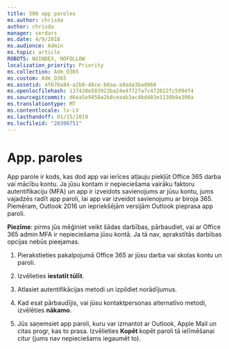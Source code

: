 ```yaml
---
title: 500 app paroles
ms.author: chrisda
author: chrisda
manager: serdars
ms.date: 4/9/2018
ms.audience: Admin
ms.topic: article
ROBOTS: NOINDEX, NOFOLLOW
localization_priority: Priority
ms.collection: Adm_O365
ms.custom: Adm_O365
ms.assetid: 4f670a84-a2b8-48ce-b0aa-a9ada3bad066
ms.openlocfilehash: 137438e503923ba24e47727a7c472022fc5994f4
ms.sourcegitcommit: d6ea5e9458a2b8ceaab3ac4bd483e1130b9a398a
ms.translationtype: MT
ms.contentlocale: lv-LV
ms.lasthandoff: 01/15/2019
ms.locfileid: "28300751"
---
```

# <a name="app-passwords"></a>App. paroles

App parole ir kods, kas dod app vai ierīces atļauju piekļūt Office 365 darba vai mācību kontu. Ja jūsu kontam ir nepieciešama vairāku faktoru autentifikaciju (MFA) un app ir izveidots savienojums ar jūsu kontu, jums vajadzēs radīt app paroli, lai app var izveidot savienojumu ar biroja 365. Piemēram, Outlook 2016 un iepriekšējām versijām Outlook pieprasa app paroli.
  
 **Piezīme**: pirms jūs mēģiniet veikt šādas darbības, pārbaudiet, vai ar Office 365 admin MFA ir nepieciešama jūsu kontā. Ja tā nav, aprakstītās darbības opcijas nebūs pieejamas.
  
1. Pierakstieties pakalpojumā Office 365 ar jūsu darba vai skolas kontu un paroli.
    
2. Izvēlieties **iestatīt tūlīt**.
    
3. Atlasiet autentifikācijas metodi un izpildiet norādījumus.
    
4. Kad esat pārbaudījis, vai jūsu kontaktpersonas alternatīvo metodi, izvēlēties **nākamo**.
    
5. Jūs saņemsiet app paroli, kuru var izmantot ar Outlook, Apple Mail un citas progr, kas to prasa. Izvēlieties **Kopēt** kopēt paroli tā ielīmēšanai citur (jums nav nepieciešams iegaumēt to). 
    

